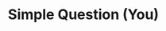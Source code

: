 ---
title: Simple Question (You)
layout: revealjs-structure
script:
- Do you ___?
- Yes, I do.
- No, I don't.
examples:
- Work
- Study
- Drive
- Exercise
- Want a cup of coffee
- Live near here
- Speak english
- Like the Beatles
- Have children
- Joga tennis
- Aproveita a sua vida
- Lê livros
- Come massas
---